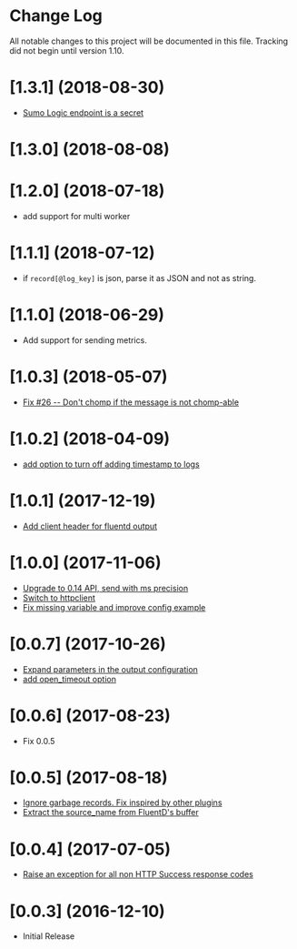 # Change Log

All notable changes to this project will be documented in this file. Tracking did not begin until version 1.10.

<a name="1.3.1"></a>
# [1.3.1] (2018-08-30)

* [Sumo Logic endpoint is a secret](https://github.com/SumoLogic/fluentd-output-sumologic/pull/32)

<a name="1.3.0"></a>
# [1.3.0] (2018-08-08)

<a name="1.2.0"></a>
# [1.2.0] (2018-07-18)

  * add support for multi worker

<a name="1.1.1"></a>
# [1.1.1] (2018-07-12)

  * if `record[@log_key]` is json, parse it as JSON and not as string.  

<a name="1.1.0"></a>
# [1.1.0] (2018-06-29)

  * Add support for sending metrics.

<a name="1.0.3"></a>
# [1.0.3] (2018-05-07)

  * [Fix #26 -- Don't chomp if the message is not chomp-able](https://github.com/SumoLogic/fluentd-output-sumologic/pull/29)

<a name="1.0.2"></a>
# [1.0.2] (2018-04-09)

  * [add option to turn off adding timestamp to logs](https://github.com/SumoLogic/fluentd-output-sumologic/pull/27)

<a name="1.0.1"></a>
# [1.0.1] (2017-12-19)

  * [Add client header for fluentd output](https://github.com/SumoLogic/fluentd-output-sumologic/pull/22)

<a name="1.0.0"></a>
# [1.0.0] (2017-11-06)

  * [Upgrade to 0.14 API, send with ms precision](https://github.com/SumoLogic/fluentd-output-sumologic/pull/12)
  * [Switch to httpclient](https://github.com/SumoLogic/fluentd-output-sumologic/pull/16)
  * [Fix missing variable and improve config example](https://github.com/SumoLogic/fluentd-output-sumologic/pull/17)

<a name="0.0.7"></a>
# [0.0.7] (2017-10-26)

  * [Expand parameters in the output configuration](https://github.com/SumoLogic/fluentd-output-sumologic/pull/14)
  * [add open_timeout option](https://github.com/SumoLogic/fluentd-output-sumologic/pull/15)

<a name="0.0.6"></a>
# [0.0.6] (2017-08-23)

  * Fix 0.0.5

<a name="0.0.5"></a>
# [0.0.5] (2017-08-18)

  * [Ignore garbage records. Fix inspired by other plugins](https://github.com/SumoLogic/fluentd-output-sumologic/pull/7)
  * [Extract the source_name from FluentD's buffer](https://github.com/SumoLogic/fluentd-output-sumologic/pull/8)

<a name="0.0.4"></a>
# [0.0.4] (2017-07-05)

  * [Raise an exception for all non HTTP Success response codes](https://github.com/SumoLogic/fluentd-output-sumologic/pull/5)

<a name="0.0.3"></a>
# [0.0.3] (2016-12-10)

  * Initial Release
